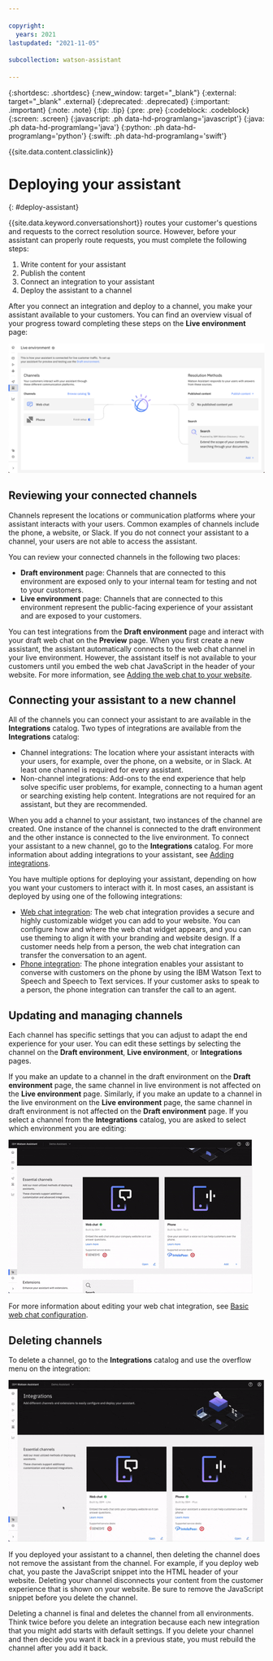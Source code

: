 ```yaml
---

copyright:
  years: 2021
lastupdated: "2021-11-05"

subcollection: watson-assistant

---
```


{:shortdesc: .shortdesc}
{:new_window: target="_blank"}
{:external: target="_blank" .external}
{:deprecated: .deprecated}
{:important: .important}
{:note: .note}
{:tip: .tip}
{:pre: .pre}
{:codeblock: .codeblock}
{:screen: .screen}
{:javascript: .ph data-hd-programlang='javascript'}
{:java: .ph data-hd-programlang='java'}
{:python: .ph data-hd-programlang='python'}
{:swift: .ph data-hd-programlang='swift'}

{{site.data.content.classiclink}}

# Deploying your assistant
{: #deploy-assistant}

{{site.data.keyword.conversationshort}} routes your customer's questions and requests to the correct resolution source. However, before your assistant can properly route requests, you must complete the following steps:

1. Write content for your assistant
1. Publish the content
1. Connect an integration to your assistant
1. Deploy the assistant to a channel

After you connect an integration and deploy to a channel, you make your assistant available to your customers. You can find an overview visual of your progress toward completing these steps on the **Live environment** page:

![Image of the Live environment page](images/live-environment-page.png)

## Reviewing your connected channels
Channels represent the locations or communication platforms where your assistant interacts with your users. Common examples of channels include the phone, a website, or Slack. If you do not connect your assistant to a channel, your users are not able to access the assistant.

You can review your connected channels in the following two places:

- **Draft environment** page: Channels that are connected to this environment are exposed only to your internal team for testing and not to your customers.
- **Live environment** page: Channels that are connected to this environment represent the public-facing experience of your assistant and are exposed to your customers.

You can test integrations from the **Draft environment** page and interact with your draft web chat on the **Preview** page. When you first create a new assistant, the assistant automatically connects to the web chat channel in your live environment. However, the assistant itself is not available to your customers until you embed the web chat JavaScript in the header of your website. For more information, see [Adding the web chat to your website](/docs/watson-assistant?topic=watson-assistant-deploy-web-chat).

## Connecting your assistant to a new channel
All of the channels you can connect your assistant to are available in the **Integrations** catalog. Two types of integrations are available from the **Integrations** catalog:

- Channel integrations: The location where your assistant interacts with your users, for example, over the phone, on a website, or in Slack. At least one channel is required for every assistant.
- Non-channel integrations: Add-ons to the end experience that help solve specific user problems, for example, connecting to a human agent or searching existing help content. Integrations are not required for an assistant, but they are recommended.

When you add a channel to your assistant, two instances of the channel are created. One instance of the channel is connected to the draft environment and the other instance is connected to the live environment. To connect your assistant to a new channel, go to the **Integrations** catalog. For more information about adding integrations to your assistant, see [Adding integrations](/docs/watson-assistant?topic=watson-assistant-deploy-integration-add).

You have multiple options for deploying your assistant, depending on how you want your customers to interact with it. In most cases, an assistant is deployed by using one of the following integrations:

- [Web chat integration](/docs/watson-assistant?topic=watson-assistant-deploy-web-chat): The web chat integration provides a secure and highly customizable widget you can add to your website. You can configure how and where the web chat widget appears, and you can use theming to align it with your branding and website design. If a customer needs help from a person, the web chat integration can transfer the conversation to an agent.
- [Phone integration](/docs/watson-assistant?topic=watson-assistant-deploy-phone): The phone integration enables your assistant to converse with customers on the phone by using the IBM Watson Text to Speech and Speech to Text services. If your customer asks to speak to a person, the phone integration can transfer the call to an agent.

## Updating and managing channels
Each channel has specific settings that you can adjust to adapt the end experience for your user. You can edit these settings by selecting the channel on the **Draft environment**, **Live environment**, or **Integrations** pages.

If you make an update to a channel in the draft environment on the **Draft environment** page, the same channel in live environment is not affected on the **Live environment** page. Similarly, if you make an update to a channel in the live environment on the **Live environment** page, the same channel in draft environment is not affected on the **Draft environment** page. If you select a channel from the **Integrations** catalog, you are asked to select which environment you are editing:

![GIF of the Integrations catalog](images/integrations-page.gif)

For more information about editing your web chat integration, see [Basic web chat configuration](/docs/watson-assistant?topic=watson-assistant-web-chat-basics).

## Deleting channels
To delete a channel, go to the **Integrations** catalog and use the overflow menu on the integration:

![GIF of how to delete a channel](images/delete-channel.gif)

If you deployed your assistant to a channel, then deleting the channel does not remove the assistant from the channel. For example, if you deploy web chat, you paste the JavaScript snippet into the HTML header of your website. Deleting your channel disconnects your content from the customer experience that is shown on your website. Be sure to remove the JavaScript snippet before you delete the channel.

Deleting a channel is final and deletes the channel from all environments. Think twice before you delete an integration because each new integration that you might add starts with default settings. If you delete your channel and then decide you want it back in a previous state, you must rebuild the channel after you add it back.
